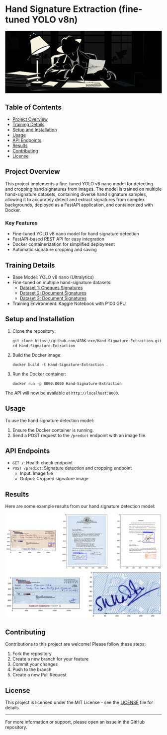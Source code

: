 # Hand Signature Extraction (fine-tuned YOLO v8n)

![Project Banner](./Media/image%20(12).jpeg)


## Table of Contents

- [Project Overview](#project-overview)
- [Training Details](#Training-details)
- [Setup and Installation](#setup-and-installation)
- [Usage](#usage)
- [API Endpoints](#api-endpoints)
- [Results](#results)
- [Contributing](#contributing)
- [License](#license)

## Project Overview

This project implements a fine-tuned YOLO v8 nano model for detecting and cropping hand signatures from images. The model is trained on multiple hand-signature datasets, containing diverse hand signature samples, allowing it to accurately detect and extract signatures from complex backgrounds, deployed as a FastAPI application, and containerized with Docker.

### Key Features

- Fine-tuned YOLO v8 nano model for hand signature detection
- FastAPI-based REST API for easy integration
- Docker containerization for simplified deployment
- Automatic signature cropping and saving

## Training Details

- Base Model: YOLO v8 nano (Ultralytics)
- Fine-tuned on multiple hand-signature datasets:
  - [Dataset 1: Cheques Signatures](https://universe.roboflow.com/micr-ttmht/signature_verification-tppid/dataset/1)
  - [Dataset 2: Document Signatures](https://universe.roboflow.com/signaturedetection/signature-krkm0/dataset/1)
  - [Dataset 3: Document Signatures](https://universe.roboflow.com/mapo80/signature-hxrig/dataset/3)
- Training Environment: Kaggle Notebook with P100 GPU

## Setup and Installation

1. Clone the repository:
   ```
   git clone https://github.com/ASBK-exe/Hand-Signature-Extraction.git
   cd Hand-Signature-Extraction
   ```

2. Build the Docker image:
   ```
   docker build -t Hand-Signature-Extraction .
   ```

3. Run the Docker container:
   ```
   docker run -p 8000:8000 Hand-Signature-Extraction
   ```

The API will now be available at `http://localhost:8000`.

## Usage

To use the hand signature detection model:

1. Ensure the Docker container is running.
2. Send a POST request to the `/predict` endpoint with an image file.


## API Endpoints

- `GET /`: Health check endpoint
- `POST /predict`: Signature detection and cropping endpoint
  - Input: Image file
  - Output: Cropped signature image

## Results

Here are some example results from our hand signature detection model:

![Example 1](./Media/output_0.png)
![Example 2](./Media/output_1.png)

## Contributing

Contributions to this project are welcome! Please follow these steps:

1. Fork the repository
2. Create a new branch for your feature
3. Commit your changes
4. Push to the branch
5. Create a new Pull Request

## License

This project is licensed under the MIT License - see the [LICENSE](LICENSE) file for details.

---

For more information or support, please open an issue in the GitHub repository.